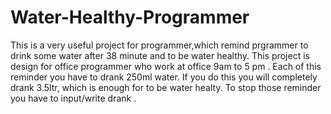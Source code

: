 # Water-Healthy-Programmer
This is a very useful project for programmer,which remind prgrammer to drink some water after 38 minute and to be water healthy.
This project is design for office programmer who work at office 9am to 5 pm .
Each of this reminder you have to drank 250ml water. If you do this you will completely drank 3.5ltr, which is enough for to be water healty.
To stop those reminder you have to input/write drank .
